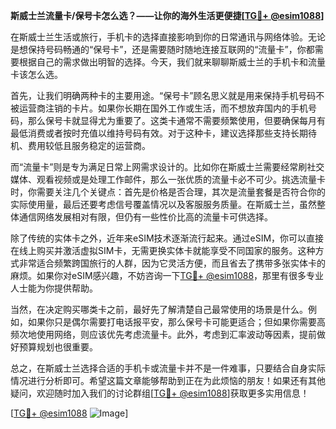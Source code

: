 **斯威士兰流量卡/保号卡怎么选？——让你的海外生活更便捷[[TG💪+ @esim1088](https://t.me/s/esim1088)]**

在斯威士兰生活或旅行，手机卡的选择直接影响到你的日常通讯与网络体验。无论是想保持号码畅通的“保号卡”，还是需要随时随地连接互联网的“流量卡”，你都需要根据自己的需求做出明智的选择。今天，我们就来聊聊斯威士兰的手机卡和流量卡该怎么选。

首先，让我们明确两种卡的主要用途。“保号卡”顾名思义就是用来保持手机号码不被运营商注销的卡片。如果你长期在国外工作或生活，而不想放弃国内的手机号码，那么保号卡就显得尤为重要了。这类卡通常不需要频繁使用，但要确保每月有最低消费或者按时充值以维持号码有效。对于这种卡，建议选择那些支持长期待机、费用较低且服务稳定的运营商。

而“流量卡”则是专为满足日常上网需求设计的。比如你在斯威士兰需要经常刷社交媒体、观看视频或是处理工作邮件，那么一张优质的流量卡必不可少。挑选流量卡时，你需要关注几个关键点：首先是价格是否合理，其次是流量套餐是否符合你的实际使用量，最后还要考虑信号覆盖情况以及客服服务质量。在斯威士兰，虽然整体通信网络发展相对有限，但仍有一些性价比高的流量卡可供选择。

除了传统的实体卡之外，近年来eSIM技术逐渐流行起来。通过eSIM，你可以直接在线上购买并激活虚拟SIM卡，无需更换实体卡就能享受不同国家的服务。这种方式非常适合频繁跨国旅行的人群，因为它灵活方便，而且省去了携带多张实体卡的麻烦。如果你对eSIM感兴趣，不妨咨询一下[TG💪+ @esim1088](https://t.me/s/esim1088)，那里有很多专业人士能为你提供帮助。

当然，在决定购买哪类卡之前，最好先了解清楚自己最常使用的场景是什么。例如，如果你只是偶尔需要打电话报平安，那么保号卡可能更适合；但如果你需要高频次地使用网络，则应该优先考虑流量卡。此外，考虑到汇率波动等因素，提前做好预算规划也很重要。

总之，在斯威士兰选择合适的手机卡或流量卡并不是一件难事，只要结合自身实际情况进行分析即可。希望这篇文章能够帮助到正在为此烦恼的朋友！如果还有其他疑问，欢迎随时加入我们的讨论群组[[TG💪+ @esim1088](https://t.me/s/esim1088)]获取更多实用信息！

[[TG💪+ @esim1088](https://t.me/s/esim1088) ![Image](https://i.postimg.cc/4NQfJmqS/Snipaste-2025-05-13-00-14-12.png)]